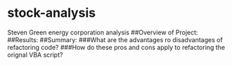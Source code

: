 # stock-analysis
Steven Green energy corporation analysis
##Overview of Project:
##Results:
##Summary:
###What are the advantages ro disadvantages of refactoring code?
###How do these pros and cons apply to refactoring the orignal VBA script?




